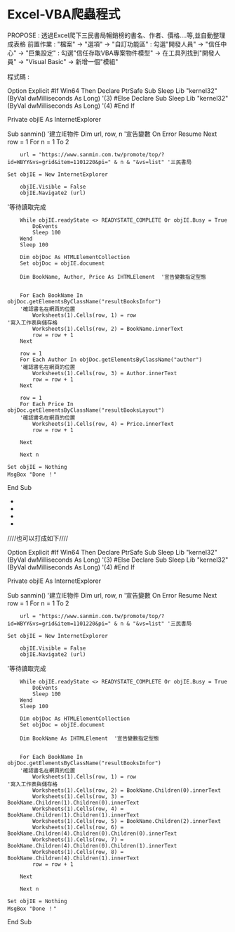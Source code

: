 # Excel-VBA爬蟲程式
PROPOSE : 透過Excel爬下三民書局暢銷榜的書名、作者、價格....等,並自動整理成表格
前置作業 : "檔案" → "選項" → "自訂功能區" : 勾選"開發人員" → "信任中心" → "巨集設定" : 勾選"信任存取VBA專案物件模型" → 在工具列找到"開發人員" → "Visual Basic" → 新增一個"模組"
                          

程式碼 :

Option Explicit
#If Win64 Then
  Declare PtrSafe Sub Sleep Lib "kernel32" (ByVal dwMilliseconds As Long)                        '(3)
#Else
    Declare Sub Sleep Lib "kernel32" (ByVal dwMilliseconds As Long)                               '(4)
#End If


Private objIE As InternetExplorer

Sub sanmin()
    '建立IE物件
    Dim url, row, n   '宣告變數
    On Error Resume Next
    row = 1
    For n = 1 To 2

        url = "https://www.sanmin.com.tw/promote/top/?id=WBYY&vs=grid&item=1101220&pi=" & n & "&vs=list" '三民書局
    
    Set objIE = New InternetExplorer
    
        objIE.Visible = False
        objIE.Navigate2 (url)


'等待讀取完成

        While objIE.readyState <> READYSTATE_COMPLETE Or objIE.Busy = True
            DoEvents
            Sleep 100
        Wend
        Sleep 100

        Dim objDoc As HTMLElementCollection
        Set objDoc = objIE.document

        Dim BookName, Author, Price As IHTMLElement  '宣告變數指定型態
 

        For Each BookName In objDoc.getElementsByClassName("resultBooksInfor")
        '確認書名在網頁的位置
            Worksheets(1).Cells(row, 1) = row                                  '寫入工作表與儲存格
            Worksheets(1).Cells(row, 2) = BookName.innerText
            row = row + 1
        Next
                
        row = 1
        For Each Author In objDoc.getElementsByClassName("author")
        '確認書名在網頁的位置
            Worksheets(1).Cells(row, 3) = Author.innerText
            row = row + 1
        Next
        
        row = 1
        For Each Price In objDoc.getElementsByClassName("resultBooksLayout")
        '確認書名在網頁的位置
            Worksheets(1).Cells(row, 4) = Price.innerText
            row = row + 1
        
        Next
        
        Next n
    
    Set objIE = Nothing
    MsgBox "Done ！"
End Sub

-
-
-
-
////也可以打成如下////


Option Explicit
#If Win64 Then
  Declare PtrSafe Sub Sleep Lib "kernel32" (ByVal dwMilliseconds As Long)                        '(3)
#Else
    Declare Sub Sleep Lib "kernel32" (ByVal dwMilliseconds As Long)                               '(4)
#End If


Private objIE As InternetExplorer

Sub sanmin()
    '建立IE物件
    Dim url, row, n   '宣告變數
    On Error Resume Next
    row = 1
    For n = 1 To 2

        url = "https://www.sanmin.com.tw/promote/top/?id=WBYY&vs=grid&item=1101220&pi=" & n & "&vs=list" '三民書局
    
    Set objIE = New InternetExplorer
    
        objIE.Visible = False
        objIE.Navigate2 (url)


'等待讀取完成

        While objIE.readyState <> READYSTATE_COMPLETE Or objIE.Busy = True
            DoEvents
            Sleep 100
        Wend
        Sleep 100

        Dim objDoc As HTMLElementCollection
        Set objDoc = objIE.document

        Dim BookName As IHTMLElement  '宣告變數指定型態
 

        For Each BookName In objDoc.getElementsByClassName("resultBooksInfor")
        '確認書名在網頁的位置
            Worksheets(1).Cells(row, 1) = row                                  '寫入工作表與儲存格
            Worksheets(1).Cells(row, 2) = BookName.Children(0).innerText
            Worksheets(1).Cells(row, 3) = BookName.Children(1).Children(0).innerText
            Worksheets(1).Cells(row, 4) = BookName.Children(1).Children(1).innerText
            Worksheets(1).Cells(row, 5) = BookName.Children(2).innerText
            Worksheets(1).Cells(row, 6) = BookName.Children(4).Children(0).Children(0).innerText
            Worksheets(1).Cells(row, 7) = BookName.Children(4).Children(0).Children(1).innerText
            Worksheets(1).Cells(row, 8) = BookName.Children(4).Children(1).innerText
            row = row + 1

        Next
        
        Next n
    
    Set objIE = Nothing
    MsgBox "Done ！"
End Sub
